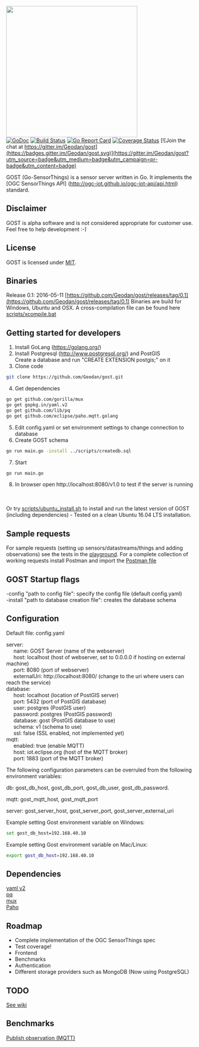 <img src="src/client/resources/assets/img/icon.png" width="353"><br />
[![GoDoc](https://godoc.org/github.com/Geodan/gost?status.svg)](https://godoc.org/github.com/Geodan/gost)
[![Build Status](http://beta.drone.io/api/badges/drone/drone/status.svg)](https://drone.io/github.com/Geodan/gost/latest)
[![Go Report Card](https://goreportcard.com/badge/geodan/gost)](https://goreportcard.com/report/geodan/gost)
[![Coverage Status](https://coveralls.io/repos/github/Geodan/gost/badge.svg?branch=master)](https://coveralls.io/github/Geodan/gost?branch=master)
[![Join the chat at https://gitter.im/Geodan/gost](https://badges.gitter.im/Geodan/gost.svg)](https://gitter.im/Geodan/gost?utm_source=badge&utm_medium=badge&utm_campaign=pr-badge&utm_content=badge)<br />

GOST (Go-SensorThings) is a sensor server written in Go. It implements the [OGC SensorThings API] (http://ogc-iot.github.io/ogc-iot-api/api.html) standard.

## Disclaimer

GOST is alpha software and is not considered appropriate for customer use. Feel free to help development :-)

## License

GOST is licensed under [MIT](https://opensource.org/licenses/MIT).

## Binaries

Release 0.1: 2016-05-11 [https://github.com/Geodan/gost/releases/tag/0.1](https://github.com/Geodan/gost/releases/tag/0.1)
Binaries are build for Windows, Ubuntu and OSX.
A cross-compilation file can be found here [scripts/xcompile.bat](https://github.com/Geodan/gost/blob/master/scripts/xcompile.bat)

## Getting started for developers

1) Install GoLang (https://golang.org/)<br />
2) Install Postgresql (http://www.postgresql.org/) and PostGIS <br />
Create a database and run "CREATE EXTENSION postgis;" on it<br />
3) Clone code
```sh
git clone https://github.com/Geodan/gost.git
```
4) Get dependencies
```sh
go get github.com/gorilla/mux
go get gopkg.in/yaml.v2
go get github.com/lib/pq
go get github.com/eclipse/paho.mqtt.golang
```
5) Edit config.yaml or set environment settings to change connection to database<br />
6) Create GOST schema
```sh
go run main.go -install ../scripts/createdb.sql
```
7) Start
```sh
go run main.go
```

8) In browser open http://localhost:8080/v1.0 to test if the server is running

<br /><br />
Or try [scripts/ubuntu_install.sh](scripts/ubuntu_install.sh) to install and run the latest version of GOST (including dependencies) - Tested on a clean Ubuntu 16.04 LTS installation.

## Sample requests

For sample requests (setting up sensors/datastreams/things and adding observations) see the tests in the [playground](test/playground_tests.md). 
For a complete collection of working requests install Postman and import the [Postman file](test/GOST.json.postman_collection) 

## GOST Startup flags

-config "path to config file": specify the config file (default config.yaml)<br />
-install "path to database creation file": creates the database schema

## Configuration

Default file: config.yaml

server: <br />
&nbsp;&nbsp;&nbsp;&nbsp;&nbsp;name: GOST Server (name of the webserver)<br />
&nbsp;&nbsp;&nbsp;&nbsp;&nbsp;host: localhost (host of webserver, set to 0.0.0.0 if hosting on external machine)<br />
&nbsp;&nbsp;&nbsp;&nbsp;&nbsp;port: 8080 (port of webserver)<br />
&nbsp;&nbsp;&nbsp;&nbsp;&nbsp;externalUri: http://localhost:8080/ (change to the uri where users can reach the service)<br />
database:<br />
&nbsp;&nbsp;&nbsp;&nbsp;&nbsp;host: localhost (location of PostGIS server)<br />
&nbsp;&nbsp;&nbsp;&nbsp;&nbsp;port: 5432 (port of PostGIS database)<br />
&nbsp;&nbsp;&nbsp;&nbsp;&nbsp;user: postgres (PostGIS user)<br />
&nbsp;&nbsp;&nbsp;&nbsp;&nbsp;password: postgres (PostGIS password)<br />
&nbsp;&nbsp;&nbsp;&nbsp;&nbsp;database: gost (PostGIS database to use)<br />
&nbsp;&nbsp;&nbsp;&nbsp;&nbsp;schema: v1 (schema to use)<br />
&nbsp;&nbsp;&nbsp;&nbsp;&nbsp;ssl: false (SSL enabled, not implemented yet)<br />
mqtt:<br />
&nbsp;&nbsp;&nbsp;&nbsp;&nbsp;enabled: true (enable MQTT)<br />
&nbsp;&nbsp;&nbsp;&nbsp;&nbsp;host: iot.eclipse.org (host of the MQTT broker)<br />
&nbsp;&nbsp;&nbsp;&nbsp;&nbsp;port: 1883 (port of the MQTT broker)<br />

The following configuration parameters can be overruled 
from the following environment variables:

db: gost_db_host, gost_db_port, gost_db_user, gost_db_password. 

mqtt: gost_mqtt_host, gost_mqtt_port

server: gost_server_host, gost_server_port, gost_server_external_uri

Example setting Gost environment variable on Windows:

```sh
set gost_db_host=192.168.40.10
```

Example setting Gost environment variable on Mac/Linux:

```sh
export gost_db_host=192.168.40.10
```

## Dependencies

[yaml v2](https://github.com/go-yaml/yaml)<br />
[pq](https://github.com/lib/pq)<br />
[mux](https://github.com/gorilla/mux)<br />
[Paho](https://github.com/eclipse/paho.mqtt.golang)<br />

## Roadmap

- Complete implementation of the OGC SensorThings spec
- Test coverage!
- Frontend
- Benchmarks
- Authentication
- Different storage providers such as MongoDB (Now using PostgreSQL)

## TODO

[See wiki](https://github.com/Geodan/gost/wiki/TODO)

## Benchmarks

[Publish observation (MQTT)](https://github.com/Geodan/gost/wiki/Benchmark---publish-observation-(MQTT))
